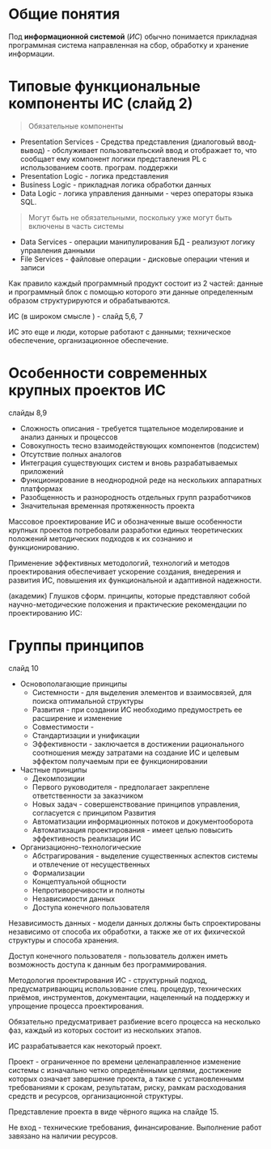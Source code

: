 # Общие понятия

Под **информационной системой** (_ИС_) обычно понимается прикладная программная система направленная на сбор, обработку и хранение информации. 

# Типовые функциональные компоненты ИС (слайд 2)

> Обязательные компоненты
* Presentation Services - Средства представления (диалоговый ввод-вывод) - обслуживает пользовательский ввод и отображает то, что сообщает ему компонент логики представления PL с использованием соотв. програм. поддержки
* Presentation Logic - логика представления 
* Business Logic - прикладная логика обработки данных
* Data Logic - логика управления данными - через операторы языка SQL.

> Могут быть не обязательными, поскольку уже могут быть включены в часть системы 
* Data Services - операции манипулирования БД - реализуют логику управления данными
* File Services - файловые операции - дисковые операции чтения и записи

Как правило каждый программный продукт состоит из 2 частей: данные и программный блок с помощью которого эти данные определенным образом структурируются и обрабатываются. 

ИС (в широком смысле ) - слайд 5,6, 7

ИС это еще и люди, которые работают с данными; техническое обеспечение, организационное обеспечение. 

# Особенности современных крупных проектов ИС 
слайды 8,9
* Сложность описания - требуется тщательное моделирование и анализ данных и процессов
* Совокупность тесно взаимодействующих компонентов (подсистем) 
* Отсутствие полных аналогов 
* Интеграция существующих систем и вновь разрабатываемых приложений
* Функционирование в неоднородной реде на нескольких аппаратных платформах
* Разобщенность и разнородность отдельных групп разработчиков
* Значительная временная протяженность проекта 

Массовое проектирование ИС и обозначенные выше особенности крупных проектов потребовали разработки единых теоретических положений методических подходов к их сознанию и функционированию. 

Применение эффективных методологий, технологий и методов проектирования обеспечивает ускорение создания, внедерения и развития ИС, повышения их функциональной и адаптивной надежности. 

(академик) Глушков сформ. принципы, которые представляют собой научно-методические положения и практические рекомендации по проектированию ИС:

# Группы принципов
слайд 10
* Основополагающие принципы
    - Системности - для выделения элементов и взаимосвязей, для поиска оптимальной структуры
    - Развития - при создании ИС необходимо предумостреть ее расширение и изменение
    - Совместимости - 
    - Стандартизации и унификации
    - Эффективности - заключается в достижении рационального соотношения между затратами на создание ИС и целевым эффектом получаемым при ее функционировании  
* Частные принципы 
    - Декомпозиции
    - Первого руководителя - предполагает закреплене ответственности за заказчиком 
    - Новых задач - совершенствование принципов управления, согласуется с принципом Развития
    - Автоматизации информационных потоков и документооборота 
    - Автоматизация проектирования - имеет целью повысить эффективность реализации ИС
* Организационно-технологические 
    - Абстрагирования - выделение существенных аспектов системы и отвлечение от несущественных
    - Формализации
    - Концептуальной общности 
    - Непротиворечивости и полноты
    - Независимости данных
    - Доступа конечного пользователя

Независимость данных - модели данных должны быть спроектированы независимо от способа их обработки, а также же от их фихической структуры и способа хранения.



Доступ конечного пользователя - пользователь должен иметь возможность доступа к данным без программирования.



Методология проектирования ИС - структурный подход, предусматривающиц использование спец. процедур, технических приёмов, инструментов, документации, нацеленный на поддержку и упрощение процесса проектирования.



Обязательно предусматривает разбиение всего процесса на несколько фаз, каждый из которых состоит из нескольких этапов.



ИС разрабатывается как некоторый проект.



Проект - ограниченное по времени целенаправленное изменение системы с изначально четко определёнными целями, достижение которых означает завершение проекта, а также с установленнымм требованиями к срокам, результатам, риску, рамкам расходования средств и ресурсов, организационной структуры.



Представление проекта в виде чёрного ящика на слайде 15.



Не вход - технические требования, финансирование. Выполнение работ завязано на наличии ресурсов. 


 


